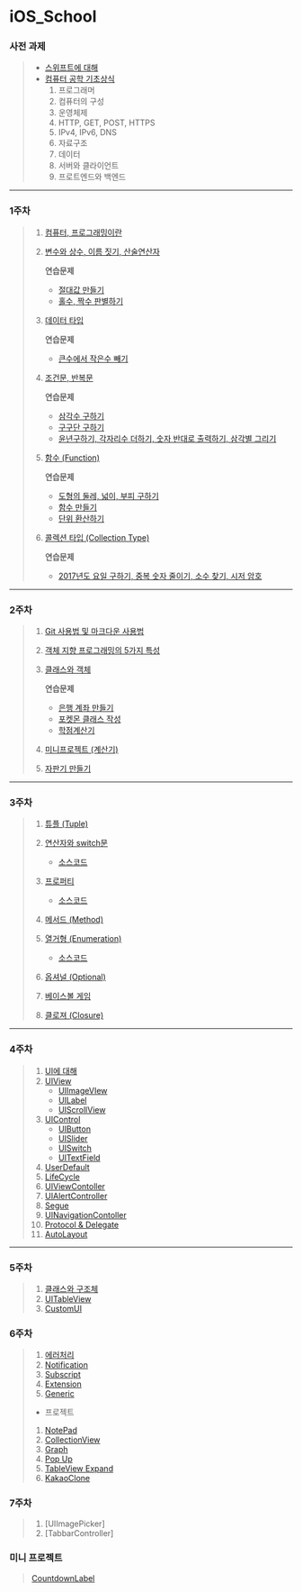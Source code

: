 # iOS_School



### 사전 과제

> - [스위프트에 대해](https://github.com/simajune/iOS_School/tree/master/Class/PreStudy_Swift)
> - [컴퓨터 공학 기초상식](https://github.com/simajune/iOS_School/tree/master/Class/PreStudy_BasicComputer)
>   1. 프로그래머
>   2. 컴퓨터의 구성
>   3. 운영체제
>   4. HTTP, GET, POST, HTTPS
>   5. IPv4, IPv6, DNS
>   6. 자료구조
>   7. 데이터
>   8. 서버와 클라이언트
>   9. 프로트엔드와 백엔드

** **



### 1주차

> 1. [컴퓨터, 프로그래밍이란](https://github.com/simajune/iOS_School/tree/master/Class/PreStudy_BasicComputer)
>
> 2. [변수와 상수, 이름 짓기, 산술연산자](https://github.com/simajune/iOS_School/tree/master/Class/170906_IntLet)
>
>    **연습문제**
>
>     - [절대값 만들기](https://github.com/simajune/iOS_School/tree/master/SourceCode/170905_AbsoluteValue)
>    - [홀수, 짝수 판별하기](https://github.com/simajune/iOS_School/tree/master/SourceCode/170905_EvenOdd)
>
> 3. [데이터 타입](https://github.com/simajune/iOS_School/tree/master/Class/170907_DataType)
>
>    **연습문제**
>
>    - [큰수에서 작은수 빼기](https://github.com/simajune/iOS_School/tree/master/SourceCode/170905_minusPositive)
>
> 4. [조건문, 반복문](https://github.com/simajune/iOS_School/tree/master/Class/170908_IfFor)
>
>    **연습문제**
>
>    - [삼각수 구하기](https://github.com/simajune/iOS_School/tree/master/SourceCode/170905_TriangularNum)
>    - [구구단 구하기](https://github.com/simajune/iOS_School/tree/master/SourceCode/170906_Gugudan)
>    - [윤년구하기, 각자리수 더하기, 숫자 반대로 출력하기, 삼각별 그리기](https://github.com/simajune/iOS_School/tree/master/SourceCode/170906_IfFor)
>
> 5. [함수 (Function)](https://github.com/simajune/iOS_School/tree/master/Class/170909_Function)
>
>    **연습문제**
>
>    - [도형의 둘레, 넓이, 부피 구하기](https://github.com/simajune/iOS_School/tree/master/SourceCode/170906_AreaPerimeterVolume)
>    - [함수 만들기](https://github.com/simajune/iOS_School/tree/master/SourceCode/170906_Function)
>    - [단위 환산하기](https://github.com/simajune/iOS_School/tree/master/SourceCode/170911_Dimensions)
>
> 6. [콜렉션 타입 (Collection Type)](https://github.com/simajune/iOS_School/tree/master/Class/170910_Collection)
>
>    **연습문제**
>
>    - [2017년도 요일 구하기, 중복 숫자 줄이기, 소수 찾기, 시저 암호](https://github.com/simajune/iOS_School/tree/master/SourceCode/170912_ArrayEx)

** **



### 2주차

> 1. [Git 사용법 및 마크다운 사용법](https://github.com/simajune/iOS_School/tree/master/Class/170913_Git)
>
> 2. [객체 지향 프로그래밍의 5가지 특성](https://github.com/simajune/iOS_School/tree/master/Class/170912_HW)
>
> 3. [클래스와 객체](https://github.com/simajune/iOS_School/tree/master/Class/170914_Class)
>
>    **연습문제**
>
>    - [은행 계좌 만들기](https://github.com/simajune/iOS_School/tree/master/SourceCode/170914_BankSystem)
>    - [포켓몬 클래스 작성](https://github.com/simajune/iOS_School/tree/master/SourceCode/170917_Pokemon)
>    - [학점계산기](https://github.com/simajune/iOS_School/tree/master/SourceCode/170914_CreditsCalculator)
>
> 4. [미니프로젝트 (계산기)](https://github.com/simajune/iOS_School/tree/master/Project/170911_MyCalculator)
>
> 5. [자판기 만들기](https://github.com/simajune/iOS_School/tree/master/Project/VendingMachine)

** **



### 3주차

> 1. [튜플 (Tuple)](https://github.com/simajune/iOS_School/tree/master/Class/170917_Tuple)
>
> 2. [연산자와 switch문](https://github.com/simajune/iOS_School/tree/master/Class/170918_Switch)
>
>    - [소스코드](https://github.com/simajune/iOS_School/tree/master/SourceCode/170918_Switch)
>
> 3. [프로퍼티](https://github.com/simajune/iOS_School/tree/master/Class/170918_Property)
>
>    - [소스코드](https://github.com/simajune/iOS_School/tree/master/SourceCode/170918_Property)
>
> 4. [메서드 (Method)](https://github.com/simajune/iOS_School/tree/master/Class/170918_Method)
>
> 5. [열거형 (Enumeration)](https://github.com/simajune/iOS_School/tree/master/Class/170919_Enum)
>
>    - [소스코드](https://github.com/simajune/iOS_School/tree/master/SourceCode/170919_Enum)
>
> 6. [옵셔널 (Optional)](https://github.com/simajune/iOS_School/tree/master/Class/170920_Optional)
>
> 7. [베이스볼 게임](https://github.com/simajune/iOS_School/tree/master/Project/BaseballGame)
>
> 8. [클로져 (Closure)](https://github.com/simajune/iOS_School/tree/master/Class/170921_Closure)
>

** **



### 4주차

> 1. [UI에 대해](https://github.com/simajune/iOS_School/tree/master/Class/170925_UI)
> 2. [UIView](https://github.com/simajune/iOS_School/tree/master/Class/170925_UIView)
>    - [UIImageVIew](https://github.com/simajune/iOS_School/tree/master/Class/170926_UIImageView)
>    - [UILabel](https://github.com/simajune/iOS_School/tree/master/Class/170926_UILabel)
>    - [UIScrollView](https://github.com/simajune/iOS_School/tree/master/SourceCode/170928_ScrollView)
> 3. [UIControl](https://github.com/simajune/iOS_School/tree/master/Class/170926_UIControl)
>    - [UIButton](https://github.com/simajune/iOS_School/tree/master/Class/170926_UIButton)
>    - [UISlider](https://github.com/simajune/iOS_School/tree/master/Class/170927_UISlider)
>    - [UISwitch](https://github.com/simajune/iOS_School/tree/master/Class/170927_UISwitch)
>    - [UITextField](https://github.com/simajune/iOS_School/tree/master/Class/170928_UITextField)
> 4. [UserDefault](https://github.com/simajune/iOS_School/tree/master/Class/170929_UserDefault)
> 5. [LifeCycle](https://github.com/simajune/iOS_School/tree/master/Class/170929_AppLifeCycle)
> 6. [UIViewContoller](https://github.com/simajune/iOS_School/tree/master/Class/170930_UIViewController)
> 7. [UIAlertController](https://github.com/simajune/iOS_School/tree/master/Class/170930_UIAlertController)
> 8. [Segue](https://github.com/simajune/iOS_School/tree/master/Class/171001_Segue)
> 9. [UINavigationContoller](https://github.com/simajune/iOS_School/tree/master/Class/171010_UINavigationController)
> 10. [Protocol & Delegate](https://github.com/simajune/iOS_School/tree/master/Class/171012_Delegate)
> 11. [AutoLayout](https://github.com/simajune/iOS_School/tree/master/Class/171013_AutoLayout)
>

------

### 5주차

> 1. [클래스와 구조체](https://github.com/simajune/iOS_School/tree/master/Class/180327_ClassStruct)
> 2. [UITableView](https://github.com/simajune/iOS_School/tree/master/Class/171019_UITableView)
> 3. [CustomUI](https://github.com/simajune/iOS_School/tree/master/Class/171019_CustomUI)



### 6주차

> 1. [에러처리](https://github.com/simajune/iOS_School/tree/master/Class/171023_Error)
> 2. [Notification](https://github.com/simajune/iOS_School/tree/master/Class/171023_Noti)
> 3. [Subscript](https://github.com/simajune/iOS_School/tree/master/Class/171023_Subscript)
> 4. [Extension](https://github.com/simajune/iOS_School/tree/master/Class/171023_Extension)
> 5. [Generic](https://github.com/simajune/iOS_School/tree/master/Class/171023_Generic)
>
> 
>
> - 프로젝트
>
> 1. [NotePad](https://github.com/simajune/iOS_School/tree/master/SourceCode/170928_Notepad)
> 2. [CollectionView](https://github.com/simajune/iOS_School/tree/master/SourceCode/170929_Layout)
> 3. [Graph](https://github.com/simajune/iOS_School/tree/master/SourceCode/171005_Graph)
> 4. [Pop Up](https://github.com/simajune/iOS_School/tree/master/SourceCode/171010_Popup)
> 5. [TableView Expand](https://github.com/simajune/iOS_School/tree/master/SourceCode/171010_TableView_Expand)
> 6. [KakaoClone](https://github.com/simajune/iOS_School/tree/master/SourceCode/171011_KakaoClone)



### 7주차

>1. [UIImagePicker]
>2. [TabbarController]



### 미니 프로젝트

> [CountdownLabel](https://github.com/simajune/iOS_School/tree/master/SourceCode/171011_CountDownLabelTest)

